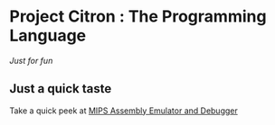 # Project Citron : The Programming Language
_Just for fun_

## Just a quick taste
Take a quick peek at [MIPS Assembly Emulator and Debugger](rendered/mips_emu.html)
